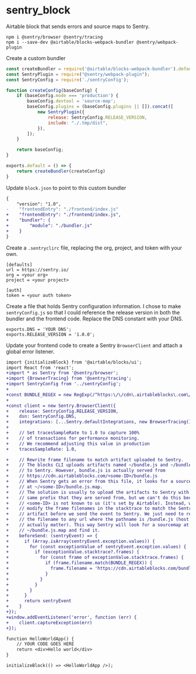 # sentry_block

Airtable block that sends errors and source maps to Sentry.

```
npm i @sentry/browser @sentry/tracing
npm i --save-dev @airtable/blocks-webpack-bundler @sentry/webpack-plugin
```

Create a custom bundler 
```js
const createBundler = require('@airtable/blocks-webpack-bundler').default;
const SentryPlugin = require("@sentry/webpack-plugin");
const SentryConfig = require('./sentryConfig');

function createConfig(baseConfig) {
    if (baseConfig.mode === 'production') {
        baseConfig.devtool = 'source-map';
        baseConfig.plugins = (baseConfig.plugins || []).concat([
            new SentryPlugin({
                release: SentryConfig.RELEASE_VERSION,
                include: "./.tmp/dist",
            }),
        ]);
    }

    return baseConfig;
}

exports.default = () => {
    return createBundler(createConfig)
}
```

Update `block.json` to point to this custom bundler
```diff
{
    "version": "1.0",
-    "frontendEntry": "./frontend/index.js"
+    "frontendEntry": "./frontend/index.js",
+    "bundler": {
+        "module": "./bundler.js"
+    }
}
```

Create a `.sentryclirc` file, replacing the org, project, and token with your own.
```
[defaults]
url = https://sentry.io/
org = <your org>
project = <your project>

[auth]
token = <your auth token>
```

Create a file that holds Sentry configuration information. I chose to make `sentryConfig.js` so that I could reference the release version in both the bundler and the frontend code. Replace the DNS constant with your DNS.
```
exports.DNS = 'YOUR DNS';
exports.RELEASE_VERSION = '1.0.0';
```

Update your frontend code to create a Sentry `BrowserClient` and attach a global error listener.
```diff
import {initializeBlock} from '@airtable/blocks/ui';
import React from 'react';
+import * as Sentry from '@sentry/browser';
+import {BrowserTracing} from '@sentry/tracing';
+import SentryConfig from '../sentryConfig';
+
+const BUNDLE_REGEX = new RegExp(/^https:\/\/cdn\.airtableblocks\.com\/.+\/bundle\.js$/)
+
+const client = new Sentry.BrowserClient({
+    release: SentryConfig.RELEASE_VERSION,
+    dsn: SentryConfig.DNS,
+    integrations: [...Sentry.defaultIntegrations, new BrowserTracing()],
+
+    // Set tracesSampleRate to 1.0 to capture 100%
+    // of transactions for performance monitoring.
+    // We recommend adjusting this value in production
+    tracesSampleRate: 1.0,

+    // Rewrite frame filename to match artifact uploaded to Sentry.
+    // The blocks CLI uploads artifacts named ~/bundle.js and ~/bundle.js.map
+    // to Sentry. However, bundle.js is actually served from
+    // https://cdn.airtableblocks.com/<some-ID>/bundle.js
+    // When Sentry gets an error from this file, it looks for a sourcemap
+    // at ~/<some-ID>/bundle.js.map.
+    // The solution is usually to upload the artifacts to Sentry with the
+    // same prefix that they are served from, but we can't do this because
+    // <some-ID> is not known to us (it's set by Airtable). Instead, we can
+    // modify the frame filenames in the stacktrace to match the Sentry
+    // artifact before we send the event to Sentry. We just need to rewrite
+    // the filename to any url where the pathname is /bundle.js (host doesn't
+    // actually matter). This way Sentry will look for a sourcemap at
+    // ~/bundle.js.map and find it.
+    beforeSend: (sentryEvent) => {
+      if (Array.isArray(sentryEvent.exception.values)) {
+        for (const exceptionValue of sentryEvent.exception.values) {
+          if (exceptionValue.stacktrace?.frames) {
+            for (const frame of exceptionValue.stacktrace.frames) {
+              if (frame.filename.match(BUNDLE_REGEX)) {
+                frame.filename = 'https://cdn.airtableblocks.com/bundle.js'
+              }
+            }
+          }
+        }
+      }
+      return sentryEvent
+    }
+});
+window.addEventListener('error', function (err) {
+    client.captureException(err)
+});

function HelloWorldApp() {
    // YOUR CODE GOES HERE
    return <div>Hello world</div>
}

initializeBlock(() => <HelloWorldApp />);
```
